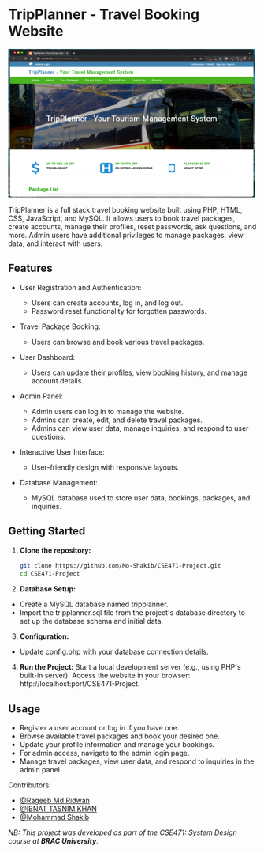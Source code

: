 # TripPlanner - Travel Booking Website

<img src="images/home-page.png" alt="TripPlanner" width="500" height="300">


TripPlanner is a full stack travel booking website built using PHP, HTML, CSS, JavaScript, and MySQL. It allows users to book travel packages, create accounts, manage their profiles, reset passwords, ask questions, and more. Admin users have additional privileges to manage packages, view data, and interact with users.

## Features

- User Registration and Authentication:
  - Users can create accounts, log in, and log out.
  - Password reset functionality for forgotten passwords.
  
- Travel Package Booking:
  - Users can browse and book various travel packages.
  
- User Dashboard:
  - Users can update their profiles, view booking history, and manage account details.
  
- Admin Panel:
  - Admin users can log in to manage the website.
  - Admins can create, edit, and delete travel packages.
  - Admins can view user data, manage inquiries, and respond to user questions.
  
- Interactive User Interface:
  - User-friendly design with responsive layouts.
  
- Database Management:
  - MySQL database used to store user data, bookings, packages, and inquiries.
  
## Getting Started

1. **Clone the repository:**
   ```bash
   git clone https://github.com/Mo-Shakib/CSE471-Project.git
   cd CSE471-Project

2. **Database Setup:**
- Create a MySQL database named tripplanner.
- Import the tripplanner.sql file from the project's database directory to set up the database schema and initial data.

3. **Configuration:**
- Update config.php with your database connection details.

4. **Run the Project:**
Start a local development server (e.g., using PHP's built-in server).
Access the website in your browser: http://localhost:port/CSE471-Project.

## Usage

- Register a user account or log in if you have one.
- Browse available travel packages and book your desired one.
- Update your profile information and manage your bookings.
- For admin access, navigate to the admin login page.
- Manage travel packages, view user data, and respond to inquiries in the admin panel.


Contributors:
- [@Rageeb Md Ridwan](https://github.com/Rageeb-Md-Ridwan)
- [@IBNAT TASNIM KHAN](https://github.com/parsa57)
- [@Mohammad Shakib](https://github.com/Mo-Shakib)

_NB: This project was developed as part of the CSE471: System Design course at **BRAC University**._
